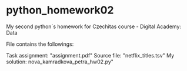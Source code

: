 # python_homework02
My second python´s homework for Czechitas course - Digital Academy: Data

File contains the followings:

Task assignment: "assignment.pdf"
Source file: "netflix_titles.tsv"
My solution: nova_kamradkova_petra_hw02.py"

